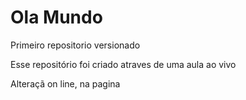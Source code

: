 # Ola Mundo
 Primeiro repositorio versionado

 Esse repositório foi criado atraves de uma aula ao vivo 

Alteraçã on line, na pagina 
